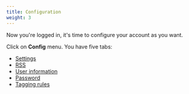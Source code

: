 ```yaml
---
title: Configuration
weight: 3
---
```


Now you're logged in, it's time to configure your account as you want.

Click on **Config** menu. You have five tabs:
* [Settings](settings.md)
* [RSS](rss.md)
* [User information](user_information.md)
* [Password](password.md)
* [Tagging rules](tagging_rules.md)
